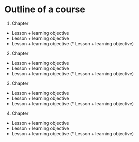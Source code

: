 # Outline of a course

1. Chapter
* Lesson + learning objective
* Lesson + learning objective
* Lesson + learning objective
(* Lesson + learning objective)
2. Chapter
* Lesson + learning objective
* Lesson + learning objective
* Lesson + learning objective
(* Lesson + learning objective)
3. Chapter
* Lesson + learning objective
* Lesson + learning objective
* Lesson + learning objective
(* Lesson + learning objective)
4. Chapter
* Lesson + learning objective
* Lesson + learning objective
* Lesson + learning objective
(* Lesson + learning objective)
